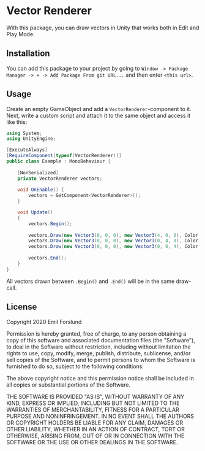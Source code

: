 # Vector Renderer
With this package, you can draw vectors in Unity that works both in Edit and 
Play Mode.

## Installation
You can add this package to your project by going to 
`Window -> Package Manager -> + -> Add Package From git URL...` 
and then enter `<this url>`.

## Usage
Create an empty GameObject and add a `VectorRenderer`-component to it. 
Next, write a custom script and attach it to the same object and access 
it like this:

```csharp
using System;
using UnityEngine;

[ExecuteAlways]
[RequireComponent(typeof(VectorRenderer))]
public class Example : MonoBehaviour {
    
    [NonSerialized] 
    private VectorRenderer vectors;
    
    void OnEnable() {
        vectors = GetComponent<VectorRenderer>();
    }

    void Update()
    {
        vectors.Begin();
        
        vectors.Draw(new Vector3(0, 0, 0), new Vector3(4, 0, 0), Color.red);
        vectors.Draw(new Vector3(0, 0, 0), new Vector3(0, 4, 0), Color.green);
        vectors.Draw(new Vector3(0, 0, 0), new Vector3(0, 0, 4), Color.blue);
        
        vectors.End();
    }
}
```

All vectors drawn between `.Begin()` and `.End()` will be in the same draw-call.

## License
Copyright 2020 Emil Forslund

Permission is hereby granted, free of charge, to any person obtaining a copy 
of this software and associated documentation files (the "Software"), to deal 
in the Software without restriction, including without limitation the rights 
to use, copy, modify, merge, publish, distribute, sublicense, and/or sell 
copies of the Software, and to permit persons to whom the Software is furnished 
to do so, subject to the following conditions:

The above copyright notice and this permission notice shall be included in all 
copies or substantial portions of the Software.

THE SOFTWARE IS PROVIDED "AS IS", WITHOUT WARRANTY OF ANY KIND, EXPRESS OR 
IMPLIED, INCLUDING BUT NOT LIMITED TO THE WARRANTIES OF MERCHANTABILITY, 
FITNESS FOR A PARTICULAR PURPOSE AND NONINFRINGEMENT. IN NO EVENT SHALL THE 
AUTHORS OR COPYRIGHT HOLDERS BE LIABLE FOR ANY CLAIM, DAMAGES OR OTHER 
LIABILITY, WHETHER IN AN ACTION OF CONTRACT, TORT OR OTHERWISE, ARISING 
FROM, OUT OF OR IN CONNECTION WITH THE SOFTWARE OR THE USE OR OTHER DEALINGS 
IN THE SOFTWARE.